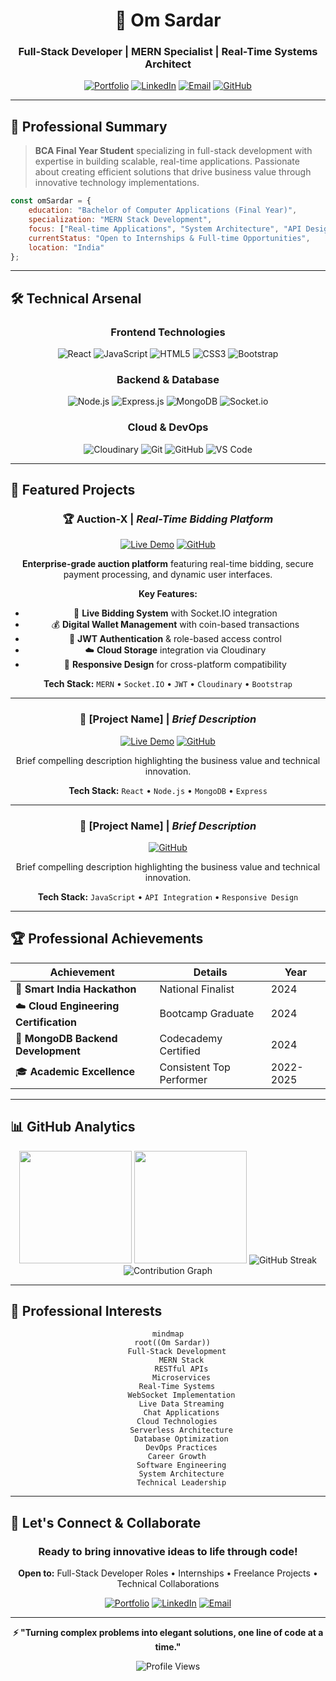 <div align="center">

# 🚀 Om Sardar
### Full-Stack Developer | MERN Specialist | Real-Time Systems Architect

[![Portfolio](https://img.shields.io/badge/Portfolio-FF5722?style=for-the-badge&logo=google-chrome&logoColor=white)](https://yourportfolio.com)
[![LinkedIn](https://img.shields.io/badge/LinkedIn-0077B5?style=for-the-badge&logo=linkedin&logoColor=white)](https://linkedin.com/in/yourprofile)
[![Email](https://img.shields.io/badge/Email-D14836?style=for-the-badge&logo=gmail&logoColor=white)](mailto:youremail@gmail.com)
[![GitHub](https://img.shields.io/github/followers/OM-SARDAR?label=Follow&style=for-the-badge&logo=github&color=171515)](https://github.com/OM-SARDAR)

</div>

---

## 💫 Professional Summary

> **BCA Final Year Student** specializing in full-stack development with expertise in building scalable, real-time applications. Passionate about creating efficient solutions that drive business value through innovative technology implementations.

```javascript
const omSardar = {
    education: "Bachelor of Computer Applications (Final Year)",
    specialization: "MERN Stack Development",
    focus: ["Real-time Applications", "System Architecture", "API Design"],
    currentStatus: "Open to Internships & Full-time Opportunities",
    location: "India"
};
```

---

## 🛠️ Technical Arsenal

<div align="center">

### **Frontend Technologies**
![React](https://img.shields.io/badge/React-20232A?style=for-the-badge&logo=react&logoColor=61DAFB)
![JavaScript](https://img.shields.io/badge/JavaScript-F7DF1E?style=for-the-badge&logo=javascript&logoColor=black)
![HTML5](https://img.shields.io/badge/HTML5-E34F26?style=for-the-badge&logo=html5&logoColor=white)
![CSS3](https://img.shields.io/badge/CSS3-1572B6?style=for-the-badge&logo=css3&logoColor=white)
![Bootstrap](https://img.shields.io/badge/Bootstrap-563D7C?style=for-the-badge&logo=bootstrap&logoColor=white)

### **Backend & Database**
![Node.js](https://img.shields.io/badge/Node.js-43853D?style=for-the-badge&logo=node.js&logoColor=white)
![Express.js](https://img.shields.io/badge/Express.js-404D59?style=for-the-badge&logo=express&logoColor=white)
![MongoDB](https://img.shields.io/badge/MongoDB-4EA94B?style=for-the-badge&logo=mongodb&logoColor=white)
![Socket.io](https://img.shields.io/badge/Socket.io-black?style=for-the-badge&logo=socket.io&badgeColor=010101)

### **Cloud & DevOps**
![Cloudinary](https://img.shields.io/badge/Cloudinary-3448C5?style=for-the-badge&logo=cloudinary&logoColor=white)
![Git](https://img.shields.io/badge/Git-F05032?style=for-the-badge&logo=git&logoColor=white)
![GitHub](https://img.shields.io/badge/GitHub-100000?style=for-the-badge&logo=github&logoColor=white)
![VS Code](https://img.shields.io/badge/Visual_Studio_Code-0078D4?style=for-the-badge&logo=visual%20studio%20code&logoColor=white)

</div>

---

## 🚀 Featured Projects

<div align="center">

### 🏆 **Auction-X** | *Real-Time Bidding Platform*
[![Live Demo](https://img.shields.io/badge/Live-Demo-success?style=flat-square&logo=google-chrome)](https://github.com/OM-SARDAR/AUCTION-X-LOCALHOST)
[![GitHub](https://img.shields.io/badge/Source-Code-blue?style=flat-square&logo=github)](https://github.com/OM-SARDAR/AUCTION-X-LOCALHOST)

**Enterprise-grade auction platform** featuring real-time bidding, secure payment processing, and dynamic user interfaces.

**Key Features:**
- 🔴 **Live Bidding System** with Socket.IO integration
- 💰 **Digital Wallet Management** with coin-based transactions
- 🔐 **JWT Authentication** & role-based access control
- ☁️ **Cloud Storage** integration via Cloudinary
- 📱 **Responsive Design** for cross-platform compatibility

**Tech Stack:** `MERN` • `Socket.IO` • `JWT` • `Cloudinary` • `Bootstrap`

---

### 🌟 **[Project Name]** | *Brief Description*
[![Live Demo](https://img.shields.io/badge/Live-Demo-success?style=flat-square&logo=google-chrome)](https://yourproject.com)
[![GitHub](https://img.shields.io/badge/Source-Code-blue?style=flat-square&logo=github)](https://github.com/yourproject)

Brief compelling description highlighting the business value and technical innovation.

**Tech Stack:** `React` • `Node.js` • `MongoDB` • `Express`

---

### 🎯 **[Project Name]** | *Brief Description*
[![GitHub](https://img.shields.io/badge/Source-Code-blue?style=flat-square&logo=github)](https://github.com/yourproject)

Brief compelling description highlighting the business value and technical innovation.

**Tech Stack:** `JavaScript` • `API Integration` • `Responsive Design`

</div>

---

## 🏆 Professional Achievements

<div align="center">

| Achievement | Details | Year |
|-------------|---------|------|
| 🏅 **Smart India Hackathon** | National Finalist | 2024 |
| ☁️ **Cloud Engineering Certification** | Bootcamp Graduate | 2024 |
| 🍃 **MongoDB Backend Development** | Codecademy Certified | 2024 |
| 🎓 **Academic Excellence** | Consistent Top Performer | 2022-2025 |

</div>

---

## 📊 GitHub Analytics

<div align="center">

<img height="180em" src="https://github-readme-stats.vercel.app/api?username=OM-SARDAR&show_icons=true&theme=tokyonight&include_all_commits=true&count_private=true"/>
<img height="180em" src="https://github-readme-stats.vercel.app/api/top-langs/?username=OM-SARDAR&layout=compact&langs_count=8&theme=tokyonight"/>

<img src="https://github-readme-streak-stats.herokuapp.com/?user=OM-SARDAR&theme=tokyonight" alt="GitHub Streak"/>

<img src="https://github-readme-activity-graph.vercel.app/graph?username=OM-SARDAR&theme=tokyo-night&hide_border=true" alt="Contribution Graph"/>

</div>

---

## 💼 Professional Interests

<div align="center">

```mermaid
mindmap
  root((Om Sardar))
    Full-Stack Development
      MERN Stack
      RESTful APIs
      Microservices
    Real-Time Systems
      WebSocket Implementation
      Live Data Streaming
      Chat Applications
    Cloud Technologies
      Serverless Architecture
      Database Optimization
      DevOps Practices
    Career Growth
      Software Engineering
      System Architecture
      Technical Leadership
```

</div>

---

## 🤝 Let's Connect & Collaborate

<div align="center">

### Ready to bring innovative ideas to life through code!

**Open to:** Full-Stack Developer Roles • Internships • Freelance Projects • Technical Collaborations

[![Portfolio](https://img.shields.io/badge/🌐_Portfolio-Visit-FF5722?style=for-the-badge)](https://yourportfolio.com)
[![LinkedIn](https://img.shields.io/badge/💼_LinkedIn-Connect-0077B5?style=for-the-badge)](https://linkedin.com/in/yourprofile)
[![Email](https://img.shields.io/badge/📧_Email-Reach_Out-D14836?style=for-the-badge)](mailto:youremail@gmail.com)

---

**⚡ "Turning complex problems into elegant solutions, one line of code at a time."**

<img src="https://komarev.com/ghpvc/?username=OM-SARDAR&label=Profile%20Views&color=0e75b6&style=flat" alt="Profile Views" />

</div>
